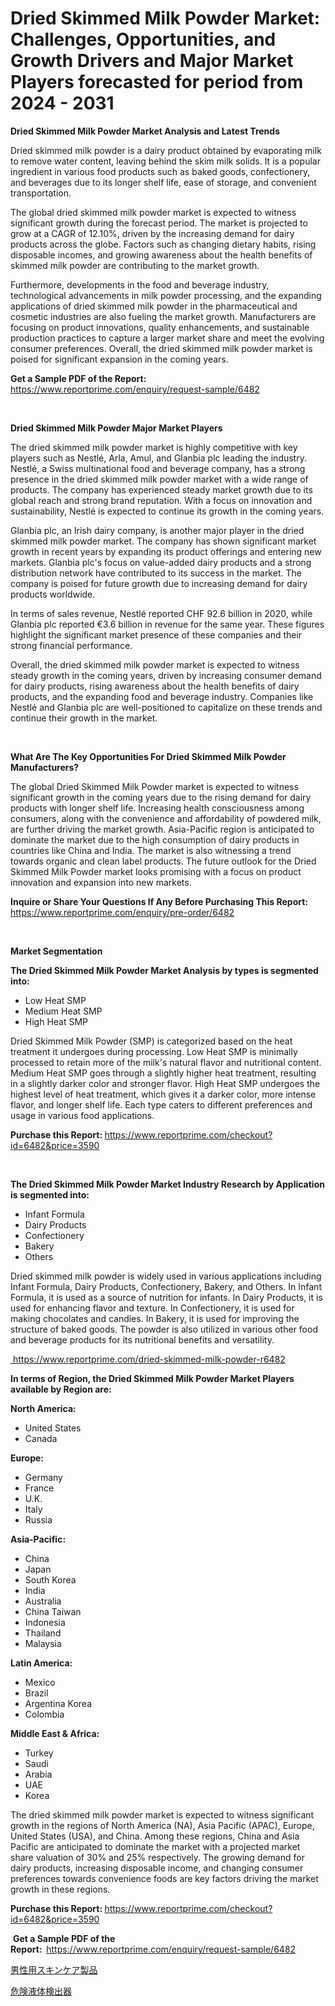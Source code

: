 <p><h1>Dried Skimmed Milk Powder Market: Challenges, Opportunities, and Growth Drivers and Major Market Players forecasted for period from 2024 - 2031</h1></p><p><strong>Dried Skimmed Milk Powder Market Analysis and Latest Trends</strong></p>
<p><p>Dried skimmed milk powder is a dairy product obtained by evaporating milk to remove water content, leaving behind the skim milk solids. It is a popular ingredient in various food products such as baked goods, confectionery, and beverages due to its longer shelf life, ease of storage, and convenient transportation.</p><p>The global dried skimmed milk powder market is expected to witness significant growth during the forecast period. The market is projected to grow at a CAGR of 12.10%, driven by the increasing demand for dairy products across the globe. Factors such as changing dietary habits, rising disposable incomes, and growing awareness about the health benefits of skimmed milk powder are contributing to the market growth.</p><p>Furthermore, developments in the food and beverage industry, technological advancements in milk powder processing, and the expanding applications of dried skimmed milk powder in the pharmaceutical and cosmetic industries are also fueling the market growth. Manufacturers are focusing on product innovations, quality enhancements, and sustainable production practices to capture a larger market share and meet the evolving consumer preferences. Overall, the dried skimmed milk powder market is poised for significant expansion in the coming years.</p></p>
<p><strong>Get a Sample PDF of the Report:&nbsp;</strong> <a href="https://www.reportprime.com/enquiry/request-sample/6482">https://www.reportprime.com/enquiry/request-sample/6482</a></p>
<p>&nbsp;</p>
<p><strong>Dried Skimmed Milk Powder Major Market Players</strong></p>
<p><p>The dried skimmed milk powder market is highly competitive with key players such as Nestlé, Arla, Amul, and Glanbia plc leading the industry. Nestlé, a Swiss multinational food and beverage company, has a strong presence in the dried skimmed milk powder market with a wide range of products. The company has experienced steady market growth due to its global reach and strong brand reputation. With a focus on innovation and sustainability, Nestlé is expected to continue its growth in the coming years.</p><p>Glanbia plc, an Irish dairy company, is another major player in the dried skimmed milk powder market. The company has shown significant market growth in recent years by expanding its product offerings and entering new markets. Glanbia plc's focus on value-added dairy products and a strong distribution network have contributed to its success in the market. The company is poised for future growth due to increasing demand for dairy products worldwide.</p><p>In terms of sales revenue, Nestlé reported CHF 92.6 billion in 2020, while Glanbia plc reported €3.6 billion in revenue for the same year. These figures highlight the significant market presence of these companies and their strong financial performance.</p><p>Overall, the dried skimmed milk powder market is expected to witness steady growth in the coming years, driven by increasing consumer demand for dairy products, rising awareness about the health benefits of dairy products, and the expanding food and beverage industry. Companies like Nestlé and Glanbia plc are well-positioned to capitalize on these trends and continue their growth in the market.</p></p>
<p>&nbsp;</p>
<p><strong>What Are The Key Opportunities For Dried Skimmed Milk Powder Manufacturers?</strong></p>
<p><p>The global Dried Skimmed Milk Powder market is expected to witness significant growth in the coming years due to the rising demand for dairy products with longer shelf life. Increasing health consciousness among consumers, along with the convenience and affordability of powdered milk, are further driving the market growth. Asia-Pacific region is anticipated to dominate the market due to the high consumption of dairy products in countries like China and India. The market is also witnessing a trend towards organic and clean label products. The future outlook for the Dried Skimmed Milk Powder market looks promising with a focus on product innovation and expansion into new markets.</p></p>
<p><strong>Inquire or Share Your Questions If Any Before Purchasing This Report:</strong> <a href="https://www.reportprime.com/enquiry/pre-order/6482">https://www.reportprime.com/enquiry/pre-order/6482</a></p>
<p>&nbsp;</p>
<p><strong>Market Segmentation</strong></p>
<p><strong>The Dried Skimmed Milk Powder Market Analysis by types is segmented into:</strong></p>
<p><ul><li>Low Heat SMP</li><li>Medium Heat SMP</li><li>High Heat SMP</li></ul></p>
<p><p>Dried Skimmed Milk Powder (SMP) is categorized based on the heat treatment it undergoes during processing. Low Heat SMP is minimally processed to retain more of the milk's natural flavor and nutritional content. Medium Heat SMP goes through a slightly higher heat treatment, resulting in a slightly darker color and stronger flavor. High Heat SMP undergoes the highest level of heat treatment, which gives it a darker color, more intense flavor, and longer shelf life. Each type caters to different preferences and usage in various food applications.</p></p>
<p><strong>Purchase this Report:&nbsp;</strong><a href="https://www.reportprime.com/checkout?id=6482&price=3590">https://www.reportprime.com/checkout?id=6482&price=3590</a></p>
<p>&nbsp;</p>
<p><strong>The Dried Skimmed Milk Powder Market Industry Research by Application is segmented into:</strong></p>
<p><ul><li>Infant Formula</li><li>Dairy Products</li><li>Confectionery</li><li>Bakery</li><li>Others</li></ul></p>
<p><p>Dried skimmed milk powder is widely used in various applications including Infant Formula, Dairy Products, Confectionery, Bakery, and Others. In Infant Formula, it is used as a source of nutrition for infants. In Dairy Products, it is used for enhancing flavor and texture. In Confectionery, it is used for making chocolates and candies. In Bakery, it is used for improving the structure of baked goods. The powder is also utilized in various other food and beverage products for its nutritional benefits and versatility.</p></p>
<p><a href="https://www.reportprime.com/dried-skimmed-milk-powder-r6482">&nbsp;https://www.reportprime.com/dried-skimmed-milk-powder-r6482</a></p>
<p><strong>In terms of Region, the Dried Skimmed Milk Powder Market Players available by Region are:</strong></p>
<p>
    <p> <strong> North America: </strong>
        <ul>
            <li>United States</li>
            <li>Canada</li>
        </ul>
        </p> 
    <p> <strong> Europe: </strong>
        <ul>
            <li>Germany</li>
            <li>France</li>
            <li>U.K.</li>
            <li>Italy</li>
            <li>Russia</li>
        </ul>
        </p> 
    <p> <strong> Asia-Pacific: </strong>
        <ul>
            <li>China</li>
            <li>Japan</li>
            <li>South Korea</li>
            <li>India</li>
            <li>Australia</li>
            <li>China Taiwan</li>
            <li>Indonesia</li>
            <li>Thailand</li>
            <li>Malaysia</li>
        </ul>
        </p> 
    <p> <strong> Latin America: </strong>
        <ul>
            <li>Mexico</li>
            <li>Brazil</li>
            <li>Argentina Korea</li>
            <li>Colombia</li>
        </ul>
        </p> 
    <p> <strong> Middle East & Africa: </strong>
        <ul>
            <li>Turkey</li>
            <li>Saudi</li>
            <li>Arabia</li>
            <li>UAE</li>
            <li>Korea</li>
        </ul>
    </p>
    </p>
<p><p>The dried skimmed milk powder market is expected to witness significant growth in the regions of North America (NA), Asia Pacific (APAC), Europe, United States (USA), and China. Among these regions, China and Asia Pacific are anticipated to dominate the market with a projected market share valuation of 30% and 25% respectively. The growing demand for dairy products, increasing disposable income, and changing consumer preferences towards convenience foods are key factors driving the market growth in these regions.</p></p>
<p><strong>Purchase this Report: </strong><a href="https://www.reportprime.com/checkout?id=6482&price=3590">https://www.reportprime.com/checkout?id=6482&price=3590</a></p>
<p>&nbsp;<strong>Get a Sample PDF of the Report:&nbsp;&nbsp;</strong><a href="https://www.reportprime.com/enquiry/request-sample/6482">https://www.reportprime.com/enquiry/request-sample/6482</a></p>
<p><strong></strong></p>
<p><p><a href="https://github.com/marbadji/Market-Research-Report-List-1/blob/main/238198319252.md">男性用スキンケア製品</a></p><p><a href="https://github.com/KaydenJohns1964/Market-Research-Report-List-1/blob/main/719936219253.md">危険液体検出器</a></p></p>